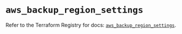 # `aws_backup_region_settings`

Refer to the Terraform Registry for docs: [`aws_backup_region_settings`](https://registry.terraform.io/providers/hashicorp/aws/5.80.0/docs/resources/backup_region_settings).
